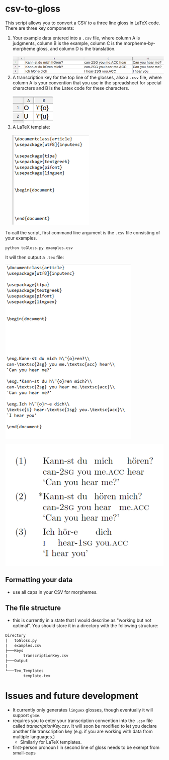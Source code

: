 # csv-to-gloss

This script allows you to convert a CSV to a three line gloss in LaTeX code.  There are three key components:

1. Your example data entered into a ```.csv``` file, where column A is judgments, column B is the example, column C is the morpheme-by-morpheme gloss, and column D is the translation. <br><br> ![german example](/development/images/sample.png)
3. A transcription key for the top line of the glosses, also a ```.csv``` file, where column A is your convention that you use in the spreadsheet for special characters and B is the Latex code for these characters.<br><br>![transcription key](/development/images/transcriptionKey.png)
2. A LaTeX template:<br><br>![tex template](/development/images/texTemplate.png)


To call the script, first command line argument is the ```.csv``` file consisting of your examples.

```
python toGloss.py examples.csv
```

It will then output a ```.tex``` file:

![tex file code](/development/images/tex%20output.png)

![tex file pdf](/development/images/output.png)


## Formatting your data

* use all caps in your CSV for morphemes.

## The file structure

* this is currently in a state that I would describe as "working but not optimal".  You should store it in a directory with the following structure:

```
Directory
|   toGloss.py
|   examples.csv
├───Keys
|       transcriptionKey.csv
├───Output
|
└───Tex_Templates
        template.tex
```


# Issues and future development

* It currently only generates ```linguex``` glosses, though eventually it will support ```gb4e```.
* requires you to enter your transcription convention into the ```.csv``` file called *transcriptionKey.csv*.  It will soon be modified to let you declare another file transcription key (e.g. if you are working with data from multiple languages.)
    * Similarly for LaTeX templates.
* first-person pronoun I in second line of gloss needs to be exempt from small-caps
